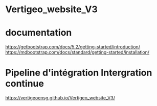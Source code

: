 # Vertigeo_website_V3

# documentation 
https://getbootstrap.com/docs/5.2/getting-started/introduction/
https://mdbootstrap.com/docs/standard/getting-started/installation/

# Pipeline d'intégration Intergration continue 
https://vertigeoensg.github.io/Vertigeo_website_V3/

##

